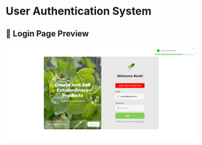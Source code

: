 # User Authentication System

## 🔑 Login Page Preview
![Login Successfully](Screenshot%202025-02-16%20165735.png)

